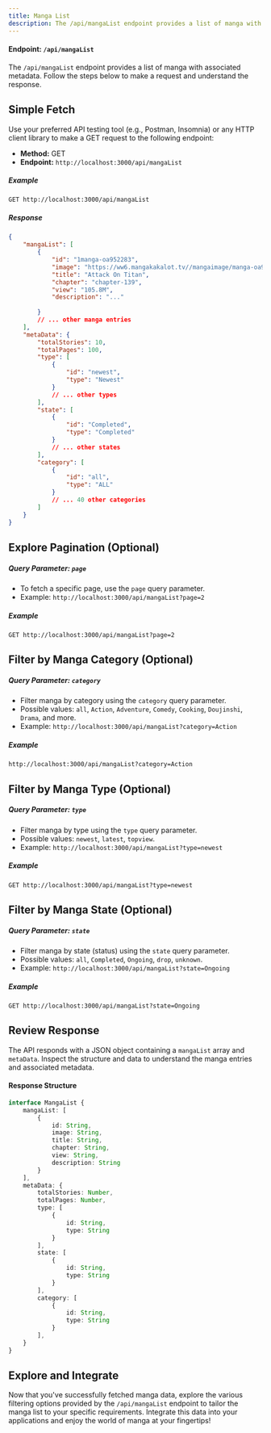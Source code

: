 ```yaml
---
title: Manga List
description: The /api/mangaList endpoint provides a list of manga with associated metadata. Follow the steps below to make a request and understand the response.
---
```

#### Endpoint: `/api/mangaList`

The `/api/mangaList` endpoint provides a list of manga with associated metadata. Follow the steps below to make a request and understand the response.

## Simple Fetch

Use your preferred API testing tool (e.g., Postman, Insomnia) or any HTTP client library to make a GET request to the following endpoint:

- **Method:** GET
- **Endpoint:** `http://localhost:3000/api/mangaList`

##### Example

```http
GET http://localhost:3000/api/mangaList
```

##### Response

```json
{
    "mangaList": [
        {
            "id": "1manga-oa952283",
            "image": "https://ww6.mangakakalot.tv//mangaimage/manga-oa952283.jpg",
            "title": "Attack On Titan",
            "chapter": "chapter-139",
            "view": "105.8M",
            "description": "..."
            
        }
        // ... other manga entries
    ],
    "metaData": {
        "totalStories": 10,
        "totalPages": 100,
        "type": [
            {
                "id": "newest",
                "type": "Newest"
            }
            // ... other types
        ],
        "state": [
            {
                "id": "Completed",
                "type": "Completed"
            }
            // ... other states
        ],
        "category": [
            {
                "id": "all",
                "type": "ALL"
            }
            // ... 40 other categories
        ]
    }
}
```

## Explore Pagination (Optional)

##### Query Parameter: `page`

- To fetch a specific page, use the `page` query parameter.
- Example: `http://localhost:3000/api/mangaList?page=2`

##### Example

```http
GET http://localhost:3000/api/mangaList?page=2
```

## Filter by Manga Category (Optional)

##### Query Parameter: `category`

- Filter manga by category using the `category` query parameter.
- Possible values: `all`, `Action`, `Adventure`, `Comedy`, `Cooking`, `Doujinshi`, `Drama`, and more.
- Example: `http://localhost:3000/api/mangaList?category=Action`

##### Example

```
http://localhost:3000/api/mangaList?category=Action
```

## Filter by Manga Type (Optional)

##### Query Parameter: `type`

- Filter manga by type using the `type` query parameter.
- Possible values: `newest`, `latest`, `topview`.
- Example: `http://localhost:3000/api/mangaList?type=newest`

##### Example

```http
GET http://localhost:3000/api/mangaList?type=newest
```

## Filter by Manga State (Optional)

##### Query Parameter: `state`

- Filter manga by state (status) using the `state` query parameter.
- Possible values: `all`, `Completed`, `Ongoing`, `drop`, `unknown`.
- Example: `http://localhost:3000/api/mangaList?state=Ongoing`

##### Example

```http
GET http://localhost:3000/api/mangaList?state=Ongoing
```

## Review Response

The API responds with a JSON object containing a `mangaList` array and `metaData`. Inspect the structure and data to understand the manga entries and associated metadata.

#### Response Structure

```typescript
interface MangaList {
    mangaList: [
        {
            id: String,
            image: String,
            title: String,
            chapter: String,
            view: String,
            description: String
        }
    ],
    metaData: {
        totalStories: Number,
        totalPages: Number,
        type: [
            {
                id: String,
                type: String
            }
        ],
        state: [
            {
                id: String,
                type: String
            }
        ],
        category: [
            {
                id: String,
                type: String
            }
        ],
    }
}
```

## Explore and Integrate

Now that you've successfully fetched manga data, explore the various filtering options provided by the `/api/mangaList` endpoint to tailor the manga list to your specific requirements. Integrate this data into your applications and enjoy the world of manga at your fingertips!
